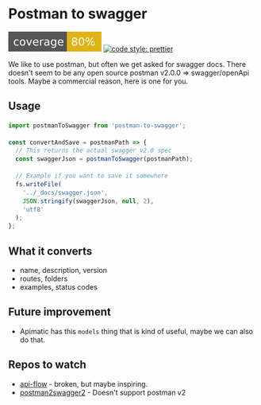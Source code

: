 # Postman to swagger

![coverage](./shields/coverage.svg) [![code style: prettier](https://img.shields.io/badge/code--style-IAG-purple.svg?longCache=true&style=flat-square)](https://chuck.auiag.corp/projects/DIGI/repos/eslint-config-iag/browse)

We like to use postman, but often we get asked for swagger docs. There doesn't seem to be any open source postman v2.0.0 => swagger/openApi tools. Maybe a commercial reason, here is one for you.

## Usage

```js
import postmanToSwagger from 'postman-to-swagger';

const convertAndSave = postmanPath => {
  // This returns the actual swagger v2.0 spec
  const swaggerJson = postmanToSwagger(postmanPath);

  // Example if you want to save it somewhere
  fs.writeFile(
    '../_docs/swagger.json',
    JSON.stringify(swaggerJson, null, 2),
    'utf8'
  );
};
```

## What it converts

- name, description, version
- routes, folders
- examples, status codes

## Future improvement

- Apimatic has this `models` thing that is kind of useful, maybe we can also do that.

## Repos to watch

- [api-flow](https://github.com/luckymarmot/API-Flow) - broken, but maybe inspiring.
- [postman2swagger2](https://github.com/IntegrateDev/postman2swagger2/blob/master/index.js) - Doesn't support postman v2
